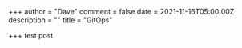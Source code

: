 +++
author = "Dave"
comment = false
date = 2021-11-16T05:00:00Z
description = ""
title = "GitOps"

+++
test post